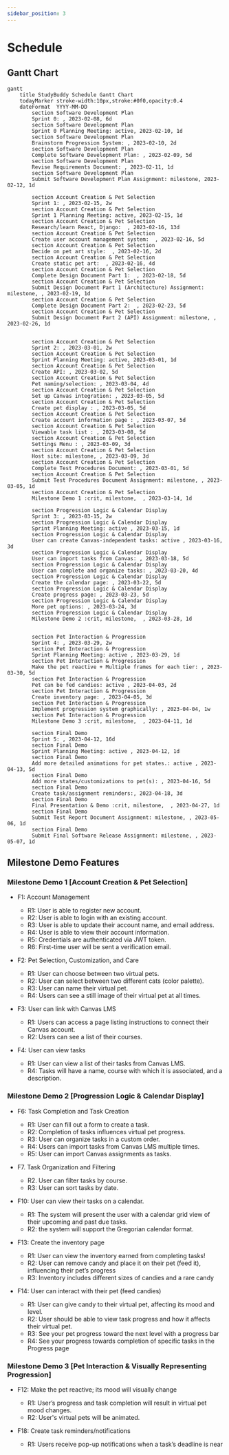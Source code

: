 ```yaml
---
sidebar_position: 3
---
```


# Schedule

## Gantt Chart

```mermaid
gantt
    title StudyBuddy Schedule Gantt Chart
    todayMarker stroke-width:10px,stroke:#0f0,opacity:0.4
    dateFormat  YYYY-MM-DD
        section Software Development Plan
        Sprint 0: , 2023-02-08, 6d
        section Software Development Plan
        Sprint 0 Planning Meeting: active, 2023-02-10, 1d
        section Software Development Plan
        Brainstorm Progression System: , 2023-02-10, 2d
        section Software Development Plan
        Complete Software Development Plan: , 2023-02-09, 5d
        section Software Development Plan
        Revise Requirements Document: , 2023-02-11, 1d
        section Software Development Plan
        Submit Software Development Plan Assignment: milestone, 2023-02-12, 1d

        section Account Creation & Pet Selection
        Sprint 1: , 2023-02-15, 2w
        section Account Creation & Pet Selection
        Sprint 1 Planning Meeting: active, 2023-02-15, 1d
        section Account Creation & Pet Selection
        Research/learn React, Django:  , 2023-02-16, 13d
        section Account Creation & Pet Selection
        Create user account management system:  , 2023-02-16, 5d
        section Account Creation & Pet Selection
        Decide on pet art style:  , 2023-02-16, 2d
        section Account Creation & Pet Selection
        Create static pet art:  , 2023-02-16, 4d
        section Account Creation & Pet Selection
        Complete Design Document Part 1:  , 2023-02-18, 5d
        section Account Creation & Pet Selection
        Submit Design Document Part 1 (Architecture) Assignment: milestone, , 2023-02-19, 1d
        section Account Creation & Pet Selection
        Complete Design Document Part 2:  , 2023-02-23, 5d
        section Account Creation & Pet Selection
        Submit Design Document Part 2 (API) Assignment: milestone, , 2023-02-26, 1d

        
        section Account Creation & Pet Selection
        Sprint 2: , 2023-03-01, 2w
        section Account Creation & Pet Selection
        Sprint Planning Meeting: active, 2023-03-01, 1d
        section Account Creation & Pet Selection
        Create API: , 2023-03-02, 5d
        section Account Creation & Pet Selection
        Pet naming/selection: , 2023-03-04, 4d
        section Account Creation & Pet Selection
        Set up Canvas integration: , 2023-03-05, 5d
        section Account Creation & Pet Selection
        Create pet display : , 2023-03-05, 5d
        section Account Creation & Pet Selection
        Create account information page : , 2023-03-07, 5d
        section Account Creation & Pet Selection
        Viewable task list : , 2023-03-08, 5d
        section Account Creation & Pet Selection
        Settings Menu : , 2023-03-09, 3d
        section Account Creation & Pet Selection
        Host site: milestone, , 2023-03-09, 3d
        section Account Creation & Pet Selection
        Complete Test Procedures Document: , 2023-03-01, 5d
        section Account Creation & Pet Selection
        Submit Test Procedures Document Assignment: milestone, , 2023-03-05, 1d
        section Account Creation & Pet Selection
        Milestone Demo 1 :crit, milestone,  , 2023-03-14, 1d

        section Progression Logic & Calendar Display
        Sprint 3: , 2023-03-15, 2w
        section Progression Logic & Calendar Display
        Sprint Planning Meeting: active , 2023-03-15, 1d
        section Progression Logic & Calendar Display
        User can create Canvas-independent tasks: active , 2023-03-16, 3d
        section Progression Logic & Calendar Display
        User can import tasks from Canvas: , 2023-03-18, 5d
        section Progression Logic & Calendar Display
        User can complete and organize tasks: , 2023-03-20, 4d
        section Progression Logic & Calendar Display
        Create the calendar page: , 2023-03-22, 5d
        section Progression Logic & Calendar Display
        Create progress page: , 2023-03-23, 5d
        section Progression Logic & Calendar Display
        More pet options: , 2023-03-24, 3d
        section Progression Logic & Calendar Display
        Milestone Demo 2 :crit, milestone,  , 2023-03-28, 1d

        
        section Pet Interaction & Progression
        Sprint 4: , 2023-03-29, 2w
        section Pet Interaction & Progression
        Sprint Planning Meeting: active , 2023-03-29, 1d
        section Pet Interaction & Progression
        Make the pet reactive + Multiple frames for each tier: , 2023-03-30, 5d
        section Pet Interaction & Progression
        Pet can be fed candies: active , 2023-04-03, 2d
        section Pet Interaction & Progression
        Create inventory page: , 2023-04-05, 3d
        section Pet Interaction & Progression
        Implement progression system graphically: , 2023-04-04, 1w
        section Pet Interaction & Progression
        Milestone Demo 3 :crit, milestone,  , 2023-04-11, 1d

        section Final Demo
        Sprint 5: , 2023-04-12, 16d
        section Final Demo
        Sprint Planning Meeting: active , 2023-04-12, 1d
        section Final Demo
        Add more detailed animations for pet states.: active , 2023-04-13, 5d
        section Final Demo
        Add more states/customizations to pet(s): , 2023-04-16, 5d
        section Final Demo
        Create task/assignment reminders:, 2023-04-18, 3d
        section Final Demo
        Final Presentation & Demo :crit, milestone,  , 2023-04-27, 1d
        section Final Demo
        Submit Test Report Document Assignment: milestone, , 2023-05-06, 1d
        section Final Demo
        Submit Final Software Release Assignment: milestone, , 2023-05-07, 1d
```
## Milestone Demo Features

### Milestone Demo 1 [Account Creation & Pet Selection]

- F1: Account Management
    - R1: User is able to register new account.
    - R2: User is able to login with an existing account.
    - R3: User is able to update their account name, and email address.
    - R4: User is able to view their account information.
    - R5: Credentials are authenticated via JWT token.
    - R6: First-time user will be sent a verification email.

- F2: Pet Selection, Customization, and Care
    - R1: User can choose between two virtual pets.
    - R2: User can select between two different cats (color palette).
    - R3: User can name their virtual pet.
    - R4: Users can see a still image of their virtual pet at all times.

- F3: User can link with Canvas LMS
    - R1: Users can access a page listing instructions to connect their Canvas account.
    - R2: Users can see a list of their courses.

- F4: User can view tasks
    - R1: User can view a list of their tasks from Canvas LMS.
    - R4: Tasks will have a name, course with which it is associated, and a description.


### Milestone Demo 2 [Progression Logic & Calendar Display]

- F6: Task Completion and Task Creation
    - R1: User can fill out a form to create a task.
    - R2: Completion of tasks influences virtual pet progress.
    - R3: User can organize tasks in a custom order.
    - R4: Users can import tasks from Canvas LMS multiple times.
    - R5: User can import Canvas assignments as tasks.

- F7. Task Organization and Filtering
    - R2. User can filter tasks by course.
    - R3: User can sort tasks by date.

- F10: User can view their tasks on a calendar.
    - R1: The system will present the user with a calendar grid view of their upcoming and past due tasks.
    - R2: the system will support the Gregorian calendar format.
    
- F13: Create the inventory page
    - R1: User can view the inventory earned from completing tasks!
    - R2: User can remove candy and place it on their pet (feed it), influencing their pet’s progress
    - R3: Inventory includes different sizes of candies and a rare candy

- F14: User can interact with their pet (feed candies)
    - R1: User can give candy to their virtual pet, affecting its mood and level.
    - R2: User should be able to view task progress and how it affects their virtual pet.
    - R3: See your pet progress toward the next level with a progress bar
    - R4: See your progress towards completion of specific tasks in the Progress page


### Milestone Demo 3 [Pet Interaction & Visually Representing Progression]

- F12: Make the pet reactive; its mood will visually change
    - R1: User’s progress and task completion will result in virtual pet mood changes.
    - R2: User's virtual pets will be animated.

- F18: Create task reminders/notifications
    - R1: Users receive pop-up notifications when a task’s deadline is near

